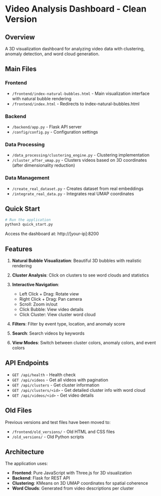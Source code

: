 # Video Analysis Dashboard - Clean Version

## Overview
A 3D visualization dashboard for analyzing video data with clustering, anomaly detection, and word cloud generation.

## Main Files

### Frontend
- `/frontend/index-natural-bubbles.html` - Main visualization interface with natural bubble rendering
- `/frontend/index.html` - Redirects to index-natural-bubbles.html

### Backend
- `/backend/app.py` - Flask API server
- `/config/config.py` - Configuration settings

### Data Processing
- `/data_processing/clustering_engine.py` - Clustering implementation
- `/cluster_after_umap.py` - Clusters videos based on 3D coordinates (after dimensionality reduction)

### Data Management
- `/create_real_dataset.py` - Creates dataset from real embeddings
- `/integrate_real_data.py` - Integrates real UMAP coordinates

## Quick Start

```bash
# Run the application
python3 quick_start.py
```

Access the dashboard at: http://[your-ip]:8200

## Features

1. **Natural Bubble Visualization**: Beautiful 3D bubbles with realistic rendering
2. **Cluster Analysis**: Click on clusters to see word clouds and statistics
3. **Interactive Navigation**: 
   - Left Click + Drag: Rotate view
   - Right Click + Drag: Pan camera
   - Scroll: Zoom in/out
   - Click Bubble: View video details
   - Click Cluster: View cluster word cloud

4. **Filters**: Filter by event type, location, and anomaly score
5. **Search**: Search videos by keywords
6. **View Modes**: Switch between cluster colors, anomaly colors, and event colors

## API Endpoints

- `GET /api/health` - Health check
- `GET /api/videos` - Get all videos with pagination
- `GET /api/clusters` - Get cluster information
- `GET /api/clusters/<id>` - Get detailed cluster info with word cloud
- `GET /api/videos/<id>` - Get video details

## Old Files
Previous versions and test files have been moved to:
- `/frontend/old_versions/` - Old HTML and CSS files
- `/old_versions/` - Old Python scripts

## Architecture
The application uses:
- **Frontend**: Pure JavaScript with Three.js for 3D visualization
- **Backend**: Flask for REST API
- **Clustering**: KMeans on 3D UMAP coordinates for spatial coherence
- **Word Clouds**: Generated from video descriptions per cluster
